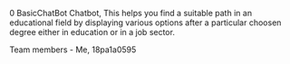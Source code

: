 0 BasicChatBot
Chatbot, 
This helps you find a suitable path in an educational field by displaying various options after a particular choosen degree either in education or in a job  sector.


Team members - Me, 18pa1a0595
